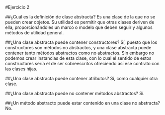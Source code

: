 #Ejercicio 2

##¿Cuál es la definición de clase abstracta?
Es una clase de la que no se pueden crear objetos. Su utilidad es permitir que otras clases deriven de ella, proporcionándoles un marco o modelo que deben seguir y algunos métodos de utilidad general.

##¿Una clase abstracta puede contener constructores?
Sí, puesto que los constructores son métodos no abstractos, y una clase abstracta puede contener tanto métodos abstractos como no abstractos. Sin embargo no podemos crear instancias de esta clase, con lo cual el sentido de estos constructores sería el de ser sobreescritos ofreciendo así ese contrato con las clases hijas.

##¿Una clase abstracta puede contener atributos? 
Sí, como cualquier otra clase.

##¿Una clase abstracta puede no contener métodos abstractos?
Sí.

##¿Un método abstracto puede estar contenido en una clase no abstracta?
No.